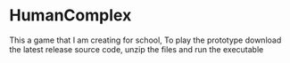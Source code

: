 # HumanComplex
This a game that I am creating for school,
To play the prototype download the latest release source code, unzip the files and run the executable
